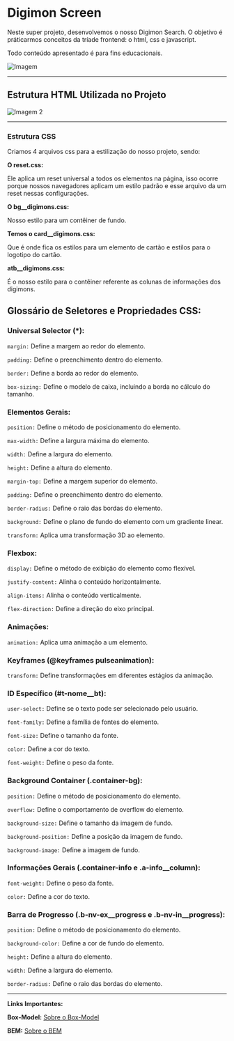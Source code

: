 # Digimon Screen

Neste super projeto, desenvolvemos o nosso Digimon Search. O objetivo é práticarmos conceitos da tríade frontend: o html, css e javascript.

Todo conteúdo apresentado é para fins educacionais.

![Imagem](https://i.imgur.com/sZstEdN.jpg)  

___________________________________________________________________

## Estrutura HTML Utilizada no Projeto

![Imagem 2](https://i.imgur.com/IE0VKrC.jpg)
___________________________________________________________________

### Estrutura CSS

Criamos 4 arquivos css para a estilização do nosso projeto, sendo:

**O reset.css:**

Ele aplica um reset universal a todos os elementos na página, isso ocorre porque nossos navegadores aplicam um estilo padrão e esse arquivo da um reset nessas configurações.

**O bg__digimons.css:**

Nosso estilo para um contêiner de fundo.

**Temos o card__digimons.css:**

Que é onde fica os estilos para um elemento de cartão e estilos para o logotipo do cartão.

**atb__digimons.css:**

É o nosso estilo para o contêiner referente as colunas de informações dos digimons.



## **Glossário de Seletores e Propriedades CSS:**

### **Universal Selector (*):**

<code>margin:</code> Define a margem ao redor do elemento.

<code>padding:</code> Define o preenchimento dentro do elemento.

<code>border:</code> Define a borda ao redor do elemento.

<code>box-sizing:</code> Define o modelo de caixa, incluindo a borda no cálculo do tamanho.


### **Elementos Gerais:**

<code>position:</code> Define o método de posicionamento do elemento.

<code>max-width:</code> Define a largura máxima do elemento.

<code>width:</code> Define a largura do elemento.

<code>height:</code> Define a altura do elemento.

<code>margin-top:</code> Define a margem superior do elemento.

<code>padding:</code> Define o preenchimento dentro do elemento.

<code>border-radius:</code> Define o raio das bordas do elemento.

<code>background:</code> Define o plano de fundo do elemento com um gradiente linear.

<code>transform:</code> Aplica uma transformação 3D ao elemento.


### **Flexbox:**

<code>display:</code> Define o método de exibição do elemento como flexível.

<code>justify-content:</code> Alinha o conteúdo horizontalmente.

<code>align-items:</code> Alinha o conteúdo verticalmente.

<code>flex-direction:</code> Define a direção do eixo principal.


### **Animações:**

<code>animation:</code> Aplica uma animação a um elemento.


### **Keyframes (@keyframes pulseanimation):**

<code>transform:</code> Define transformações em diferentes estágios da animação.


### **ID Específico (#t-nome__bt):**

<code>user-select:</code> Define se o texto pode ser selecionado pelo usuário.

<code>font-family:</code> Define a família de fontes do elemento.

<code>font-size:</code> Define o tamanho da fonte.

<code>color:</code> Define a cor do texto.

<code>font-weight:</code> Define o peso da fonte.


### **Background Container (.container-bg):**

<code>position:</code> Define o método de posicionamento do elemento.

<code>overflow:</code> Define o comportamento de overflow do elemento.

<code>background-size:</code> Define o tamanho da imagem de fundo.

<code>background-position:</code> Define a posição da imagem de fundo.

<code>background-image:</code> Define a imagem de fundo.


### **Informações Gerais (.container-info e .a-info__column):**

<code>font-weight:</code> Define o peso da fonte.

<code>color:</code> Define a cor do texto.


### **Barra de Progresso (.b-nv-ex__progress e .b-nv-in__progress):**

<code>position:</code> Define o método de posicionamento do elemento.

<code>background-color:</code> Define a cor de fundo do elemento.

<code>height:</code> Define a altura do elemento.

<code>width:</code> Define a largura do elemento.

<code>border-radius:</code> Define o raio das bordas do elemento.
____________________________________________________________________

**Links Importantes:**

**Box-Model:** [Sobre o Box-Model](https://developer.mozilla.org/pt-BR/docs/Web/CSS/CSS_box_model/Introduction_to_the_CSS_box_model)

**BEM:** [Sobre o BEM](https://desenvolvimentoparaweb.com/css/bem/)